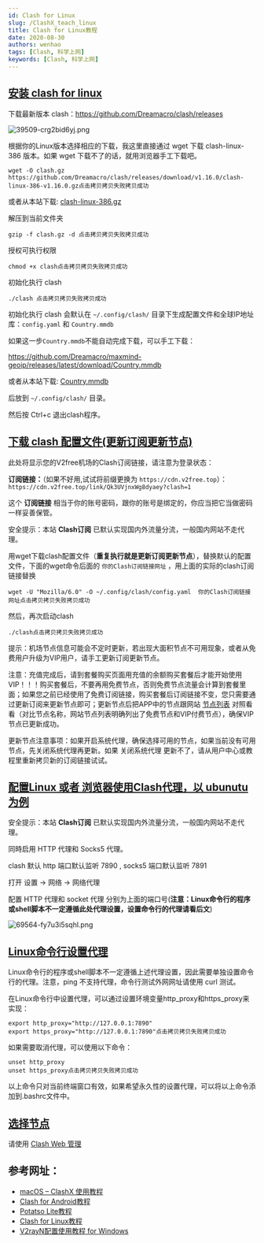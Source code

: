 ```yaml
---
id: Clash for Linux
slug: /ClashX_teach_linux
title: Clash for Linux教程
date: 2020-08-30
authors: wenhao
tags: [Clash, 科学上网]
keywords: [Clash, 科学上网]
---
```



## [安装 clash for linux](?id=安装-clash-for-linux)

下载最新版本 clash：https://github.com/Dreamacro/clash/releases

![39509-crg2bid6yj.png](https://img.fuwenhao.club/blog/1946477.png)

根据你的Linux版本选择相应的下载，我这里直接通过 wget 下载 clash-linux-386 版本。如果 wget 下载不了的话，就用浏览器手工下载吧。

```markup
wget -O clash.gz https://github.com/Dreamacro/clash/releases/download/v1.16.0/clash-linux-386-v1.16.0.gz点击拷贝拷贝失败拷贝成功
```

或者从本站下载: [clash-linux-386.gz](https://go.runba.cyou/ssr-download/clash-linux-386.gz)

解压到当前文件夹

```markup
gzip -f clash.gz -d 点击拷贝拷贝失败拷贝成功
```

授权可执行权限

```markup
chmod +x clash点击拷贝拷贝失败拷贝成功
```

初始化执行 clash

```markup
./clash 点击拷贝拷贝失败拷贝成功
```

初始化执行 clash 会默认在 `~/.config/clash/` 目录下生成配置文件和全球IP地址库：`config.yaml` 和 `Country.mmdb`

如果这一步`Country.mmdb`不能自动完成下载，可以手工下载：

https://github.com/Dreamacro/maxmind-geoip/releases/latest/download/Country.mmdb

或者从本站下载: [Country.mmdb](https://go.runba.cyou/ssr-download/Country.mmdb)

后放到 `~/.config/clash/` 目录。

然后按 Ctrl+c 退出clash程序。

## [下载 clash 配置文件(更新订阅更新节点)](?id=下载-clash-配置文件更新订阅更新节点)

此处将显示您的V2free机场的Clash订阅链接，请注意为登录状态：

**订阅链接：**（如果不好用,试试将前缀更换为 `https://cdn.v2free.top`）：
`https://cdn.v2free.top/link/Qk3UVjnxWg8dyaey?clash=1`

这个 **订阅链接** 相当于你的账号密码，跟你的账号是绑定的，你应当把它当做密码一样妥善保管。

安全提示：本站 **Clash订阅** 已默认实现国内外流量分流，一般国内网站不走代理。

用wget下载clash配置文件（**重复执行就是更新订阅更新节点**），替换默认的配置文件，下面的wget命令后面的 `你的Clash订阅链接网址` ，用上面的实际的clash订阅链接替换

```markup
wget -U "Mozilla/6.0" -O ~/.config/clash/config.yaml  你的Clash订阅链接网址点击拷贝拷贝失败拷贝成功
```

然后，再次启动clash

```markup
./clash点击拷贝拷贝失败拷贝成功
```

提示：机场节点信息可能会不定时更新，若出现大面积节点不可用现象，或者从免费用户升级为VIP用户，请手工更新订阅更新节点。

注意：充值完成后，请到套餐购买页面用充值的余额购买套餐后才能开始使用VIP！！！购买套餐后，不要再用免费节点，否则免费节点流量会计算到套餐里面；如果您之前已经使用了免费订阅链接，购买套餐后订阅链接不变，您只需要通过更新订阅来更新节点即可；更新节点后把APP中的节点跟网站 [节点列表](https://go.runba.cyou/user/node) 对照看看（对比节点名称，网站节点列表明确列出了免费节点和VIP付费节点），确保VIP节点已更新成功。

更新节点注意事项：如果开启系统代理，确保选择可用的节点，如果当前没有可用节点，先关闭系统代理再更新。如果 关闭系统代理 更新不了，请从用户中心或教程里重新拷贝新的订阅链接试试。

## [配置Linux 或者 浏览器使用Clash代理，以 ubunutu 为例](?id=配置linux-或者-浏览器使用clash代理，以-ubunutu-为例)

安全提示：本站 **Clash订阅** 已默认实现国内外流量分流，一般国内网站不走代理。

同時启用 HTTP 代理和 Socks5 代理。

clash 默认 http 端口默认监听 7890 , socks5 端口默认监听 7891

打开 设置 -> 网络 -> 网络代理

配置 HTTP 代理和 socket 代理 分别为上面的端口号(**注意：Linux命令行的程序或shell脚本不一定遵循此处代理设置，设置命令行的代理请看后文**)

![69564-fy7u3i5sqhl.png](https://img.fuwenhao.club/blog/574938345.png)

## [Linux命令行设置代理](?id=linux命令行设置代理)

Linux命令行的程序或shell脚本不一定遵循上述代理设置，因此需要单独设置命令行的代理。注意，ping 不支持代理，命令行测试外网网址请使用 curl 测试。

在Linux命令行中设置代理，可以通过设置环境变量http_proxy和https_proxy来实现：

```markup
export http_proxy="http://127.0.0.1:7890"
export https_proxy="http://127.0.0.1:7890"点击拷贝拷贝失败拷贝成功
```

如果需要取消代理，可以使用以下命令：

```markup
unset http_proxy
unset https_proxy点击拷贝拷贝失败拷贝成功
```

以上命令只对当前终端窗口有效，如果希望永久性的设置代理，可以将以上命令添加到.bashrc文件中。

## [选择节点](?id=选择节点)

请使用 [Clash Web 管理](https://go.runba.cyou/doc/#/linux/clashweb.html)

## 参考网址：
- [macOS – ClashX 使用教程](/docs/ClashX_teach_Mac)
- [Clash for Android教程](/docs/ClashX_teach_android)
- [Potatso Lite教程](/docs/ClashX_teach_ios)
- [Clash for Linux教程](/docs/ClashX_teach_linux)
- [V2rayN配置使用教程 for Windows](/docs/V2rayn-config)